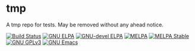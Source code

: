 # tmp

A tmp repo for tests. May be removed without any ahead notice.

[![Build Status](https://github.com/company-mode/company-mode/actions/workflows/ci.yml/badge.svg)](https://github.com/company-mode/company-mode/actions/workflows/ci.yml)
[![GNU ELPA](https://elpa.gnu.org/packages/company.svg)](https://elpa.gnu.org/packages/company.html)
[![GNU-devel ELPA](https://elpa.gnu.org/devel/company.svg)](https://elpa.gnu.org/devel/company.html)
[![MELPA](https://melpa.org/packages/company-badge.svg)](https://melpa.org/#/company)
[![MELPA Stable](https://stable.melpa.org/packages/company-badge.svg)](https://stable.melpa.org/#/company)
[![GNU GPLv3](https://img.shields.io/badge/license-GPL_v3-green.svg)](http://www.gnu.org/licenses/gpl-3.0.html)
[![GNU Emacs](https://img.shields.io/static/v1?label=Made%20for&message=Emacs&color=7F5AB6&style=plastic&logo=gnuemacs&logoColor=fafafa)](https://www.gnu.org/software/emacs/)

